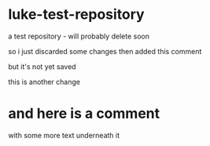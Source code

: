 # luke-test-repository
a test repository - will probably delete soon

so i just discarded some changes then added this comment

but it's not yet saved

this is another change

# and here is a comment

with some more text underneath it